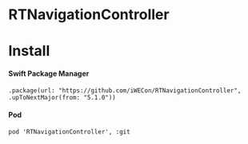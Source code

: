 # RTNavigationController

# Install
#### Swift Package Manager
```
.package(url: "https://github.com/iWECon/RTNavigationController", .upToNextMajor(from: "5.1.0"))
```

#### Pod
```
pod 'RTNavigationController', :git
```
